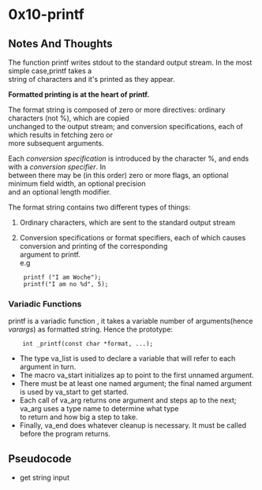 # 0x10-printf
## Notes And Thoughts
The function printf writes stdout to the standard output stream. In the most simple case,printf takes a   
string of characters and it's printed as they appear.

**Formatted printing is at the heart of printf.**  

The format string is composed of zero or more directives: ordinary characters (not %), which are copied  
unchanged to the output stream; and conversion specifications, each of which results in fetching zero or  
more subsequent arguments.  

Each *conversion specification* is introduced by the character %, and ends with a *conversion specifier*.  In  
between there may be (in this order) zero or more flags, an optional minimum field width, an optional precision  
and an optional length modifier.   

The format string contains two different types of things:  
1. Ordinary characters, which are sent to the standard output stream 
2. Conversion specifications or format specifiers, each of which causes conversion and printing of the corresponding  
argument to printf.   
e.g 
		
		printf ("I am Woche");
		printf("I am no %d", 5);  

### Variadic Functions
printf is a variadic function , it takes a variable number of arguments(hence *varargs*) as formatted string.
Hence the prototype:  

		int _printf(const char *format, ...);

+ The type va_list is used to declare a variable that will refer to each argument in turn.  
+ The macro va_start initializes ap to point to the first unnamed argument.  
+ There must be at least one named argument; the final named argument is used by va_start to get started.  
+ Each call of va_arg returns one argument and steps ap to the next; va_arg uses a type name to determine what type  
to return and how big a step to take.  
+ Finally, va_end does whatever cleanup is necessary. It must be called before the program returns.  
## Pseudocode
+ get string input

